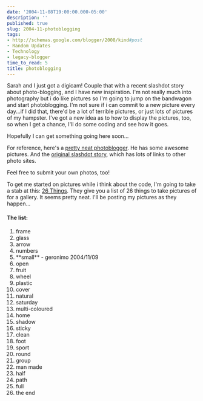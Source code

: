 ```yaml
---
date: '2004-11-08T19:00:00.000-05:00'
description: ''
published: true
slug: 2004-11-photoblogging
tags:
- http://schemas.google.com/blogger/2008/kind#post
- Random Updates
- Technology
- legacy-blogger
time_to_read: 5
title: photoblogging
---
```


Sarah and I just got a digicam! Couple that with a recent slashdot story about photo-blogging, and I have new inspiration. I'm not really much into photography but i do like pictures so I'm going to jump on the bandwagon and start photoblogging. I'm not sure if i can commit to a new picture every day...if I did that, there'd be a lot of terrible pictures, or just lots of pictures of my hampster. I've got a new idea as to how to display the pictures, too, so when I get a chance, I'll do some coding and see how it goes.

Hopefully I can get something going here soon...

For reference, here's a [pretty neat photoblogger](http://www.orbit1.com/dailyphotos.aspx). He has some awesome pictures. And the [original slashdot story](http://slashdot.org/articles/04/11/02/2154241.shtml?tid=149), which has lots of links to other photo sites.

Feel free to submit your own photos, too!

To get me started on pictures while i think about the code, I'm going to take a stab at this: [26 Things](http://www.sh1ft.org/26things/). They give you a list of 26 things to take pictures of for a gallery. It seems pretty neat. I'll be posting my pictures as they happen...

<h4>The list:</h4><ol><li>frame</li><li>glass</li><li>arrow</li><li>numbers</li><li>**small** - geronimo 2004/11/09</li><li>open</li><li>fruit</li><li>wheel</li><li>plastic</li><li>cover</li><li>natural</li><li>saturday</li><li>multi-coloured</li><li>home</li><li>shadow</li><li>sticky</li><li>clean</li><li>foot</li><li>sport</li><li>round</li><li>group</li><li>man made</li><li>half</li><li>path</li><li>full</li><li>the end</li></ol>